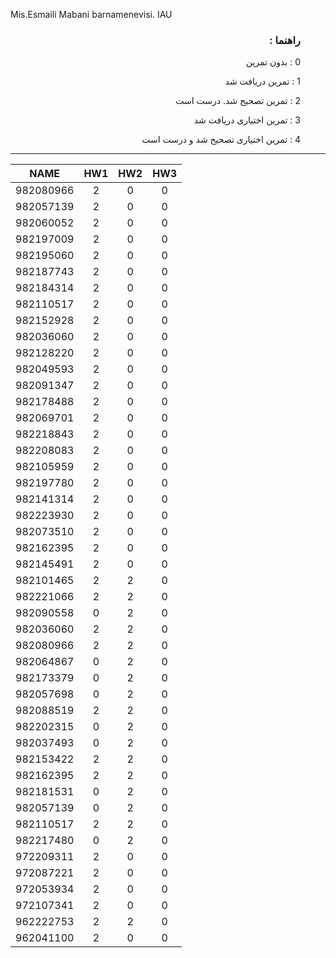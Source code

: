 
Mis.Esmaili Mabani barnamenevisi. IAU 

<dir style="direction:rtl; text-align:right;">

### راهنما : 

0 : بدون تمرین

1 : تمرین دریافت شد

2 : تمرین تصحیح شد. درست است

3 : تمرین اختیاری دریافت شد

4 : تمرین اختیاری تصحیح شد و درست است

</dir>


--- 


|   NAME    | HW1  | HW2  | HW3  |
|   :--:    | :--: | :--: | :--: |
| 982080966 |   2  |   0  |   0  |
| 982057139 |   2  |   0  |   0  |
| 982060052 |   2  |   0  |   0  |
| 982197009 |   2  |   0  |   0  |
| 982195060 |   2  |   0  |   0  |
| 982187743 |   2  |   0  |   0  |
| 982184314 |   2  |   0  |   0  |
| 982110517 |   2  |   0  |   0  |
| 982152928 |   2  |   0  |   0  |
| 982036060 |   2  |   0  |   0  |
| 982128220 |   2  |   0  |   0  |
| 982049593 |   2  |   0  |   0  |
| 982091347 |   2  |   0  |   0  |
| 982178488 |   2  |   0  |   0  |
| 982069701 |   2  |   0  |   0  |
| 982218843 |   2  |   0  |   0  |
| 982208083 |   2  |   0  |   0  |
| 982105959 |   2  |   0  |   0  |
| 982197780 |   2  |   0  |   0  |
| 982141314 |   2  |   0  |   0  |
| 982223930 |   2  |   0  |   0  |
| 982073510 |   2  |   0  |   0  |
| 982162395 |   2  |   0  |   0  |
| 982145491 |   2  |   0  |   0  |
| 982101465 |   2  |   2  |   0  |
| 982221066 |   2  |   2  |   0  |
| 982090558 |   0  |   2  |   0  |
| 982036060 |   2  |   2  |   0  |
| 982080966 |   2  |   2  |   0  |
| 982064867 |   0  |   2  |   0  |
| 982173379 |   0  |   2  |   0  |
| 982057698 |   0  |   2  |   0  |
| 982088519 |   2  |   2  |   0  |
| 982202315 |   0  |   2  |   0  |
| 982037493 |   0  |   2  |   0  |
| 982153422 |   2  |   2  |   0  |
| 982162395 |   2  |   2  |   0  |
| 982181531 |   0  |   2  |   0  |
| 982057139 |   0  |   2  |   0  |
| 982110517 |   2  |   2  |   0  |
| 982217480 |   0  |   2  |   0  |
| 972209311 |   2  |   0  |   0  |
| 972087221 |   2  |   0  |   0  |
| 972053934 |   2  |   0  |   0  |
| 972107341 |   2  |   0  |   0  |
| 962222753 |   2  |   2  |   0  |
| 962041100 |   2  |   0  |   0  |
